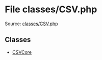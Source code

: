 File classes/CSV.php
=========

Source: [classes/CSV.php](https://github.com/PrestaShop/PrestaShop/blob/1.5.0.5/classes/CSV.php)


Classes
-------

* [CSVCore](class.CSVCore.md)


